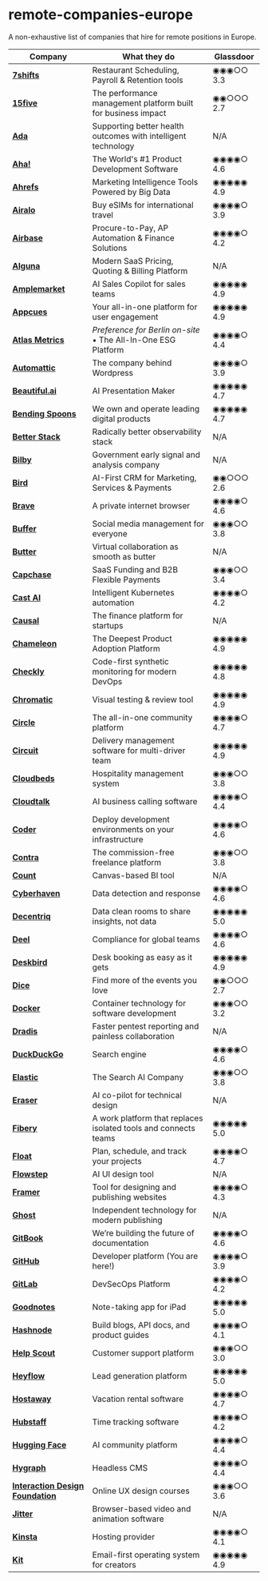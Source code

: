 # remote-companies-europe
A non-exhaustive list of companies that hire for remote positions in Europe.


| Company  | What they do | Glassdoor |
| ------------- | ------------- | ------------- |
| **[7shifts](https://www.7shifts.com/)** | Restaurant Scheduling, Payroll & Retention tools | ◉◉◉○○ 3.3 |
| **[15five](https://www.15five.com/)** | The performance management platform built for business impact | ◉◉○○○ 2.7 |
| **[Ada](https://about.ada.com/careers)** | Supporting better health outcomes with intelligent technology | N/A |
| **[Aha!](https://www.aha.io/)** | The World's #1 Product Development Software | ◉◉◉◉○ 4.6 |
| **[Ahrefs](https://ahrefs.com/)** | Marketing Intelligence Tools Powered by Big Data | ◉◉◉◉◉ 4.9 |
| **[Airalo](https://airalo.com/)** | Buy eSIMs for international travel | ◉◉◉◉○ 3.9  |
| **[Airbase](https://airbase.com/)** | Procure-to-Pay, AP Automation & Finance Solutions | ◉◉◉◉○ 4.2 |
| **[Alguna](https://alguna.io/)** | Modern SaaS Pricing, Quoting & Billing Platform | N/A |
| **[Amplemarket](https://amplemarket.com/)** | AI Sales Copilot for sales teams | ◉◉◉◉◉ 4.9 |
| **[Appcues](https://appcues.com/)** | Your all-in-one platform for user engagement | ◉◉◉◉◉ 4.9 |
| **[Atlas Metrics](https://atlasmetrics.io/)** |*Preference for Berlin on-site* • The All-In-One ESG Platform | ◉◉◉◉○ 4.4 |
| **[Automattic](https://automattic.com/work-with-us/)** | The company behind Wordpress | ◉◉◉◉○ 3.9 |
| **[Beautiful.ai](https://beautiful.ai/work-with-us/)** | AI Presentation Maker | ◉◉◉◉◉ 4.7 |
| **[Bending Spoons](https://bendingspoons.com/)** | We own and operate leading digital products | ◉◉◉◉◉ 4.7 |
| **[Better Stack](https://betterstack.com/)** | Radically better observability stack | N/A |
| **[Bilby](https://bilby.ai/)** | Government early signal and analysis company | N/A |
| **[Bird](https://bird.com/)** | AI-First CRM for Marketing, Services & Payments | ◉◉○○○ 2.6 |
| **[Brave](https://brave.com/careers/)** | A private internet browser | ◉◉◉◉○ 4.6 |
| **[Buffer](https://buffer.com/)** | Social media management for everyone | ◉◉◉○○ 3.8 |
| **[Butter](https://butter.us/)** | Virtual collaboration as smooth as butter | N/A |
| **[Capchase](https://capchase.com/)** | SaaS Funding and B2B Flexible Payments | ◉◉◉○○ 3.4 |
| **[Cast AI](https://cast.ai/)** | Intelligent Kubernetes automation | ◉◉◉◉○ 4.2 |
| **[Causal](https://causal.app/)** | The finance platform for startups | N/A |
| **[Chameleon](https://chameleon.io/)** | The Deepest Product Adoption Platform | ◉◉◉◉◉ 4.9 |
| **[Checkly](https://www.checklyhq.com/)** | Code-first synthetic monitoring for modern DevOps | ◉◉◉◉◉ 4.8 |
| **[Chromatic](https://www.chromatic.com/)** | Visual testing & review tool | ◉◉◉◉◉ 4.9 |
| **[Circle](https://circle.so/)** | The all-in-one community platform | ◉◉◉◉○ 4.7 |
| **[Circuit](https://getcircuit.com/)** | Delivery management software for multi-driver team | ◉◉◉◉◉ 4.9 |
| **[Cloudbeds](https://www.cloudbeds.com/)** | Hospitality management system | ◉◉◉○○ 3.8 |
| **[Cloudtalk](https://www.cloudtalk.io/careers/)** | AI business calling software | ◉◉◉◉○ 4.4 |
| **[Coder](https://www.coder.com/careers/)** | Deploy development environments on your infrastructure | ◉◉◉◉○ 4.6 |
| **[Contra](https://www.contra.com/careers/)** | The commission-free freelance platform | ◉◉◉○○ 3.8 |
| **[Count](https://www.count.co/)** | Canvas-based BI tool | N/A |
| **[Cyberhaven](https://www.cyberhaven.com/)** | Data detection and response | ◉◉◉◉○ 4.6 |
| **[Decentriq](https://www.decentriq.com/)** | Data clean rooms to share insights, not data | ◉◉◉◉◉ 5.0 |
| **[Deel](https://www.deel.com/careers/)** | Compliance for global teams | ◉◉◉◉○ 4.6 |
| **[Deskbird](https://www.deskbird.com/)** | Desk booking as easy as it gets | ◉◉◉◉◉ 4.9 |
| **[Dice](https://www.dice.fm/jobs/)** | Find more of the events you love | ◉◉○○○ 2.7 |
| **[Docker](https://www.docker.com/careers/)** | Container technology for software development | ◉◉◉○○ 3.2 |
| **[Dradis](https://www.dradis.com/careers/)** | Faster pentest reporting and painless collaboration | N/A |
| **[DuckDuckGo](https://www.duckduckgo.com/hiring/)** | Search engine | ◉◉◉◉○ 4.6 |
| **[Elastic](https://jobs.elastic.co/)** | The Search AI Company | ◉◉◉○○ 3.8 |
| **[Eraser](https://www.eraser.io/)** | AI co-pilot‍ for technical design |N/A |
| **[Fibery](https://www.fibery.io/)** | A work platform that replaces isolated tools and connects teams | ◉◉◉◉◉ 5.0 |
| **[Float](https://www.float.com/)** | Plan, schedule, and track your projects | ◉◉◉◉○ 4.7 |
| **[Flowstep](https://www.flowstep.ai/)** | AI UI design tool | N/A |
| **[Framer](https://www.framer.com/careers/)** | Tool for designing and publishing websites | ◉◉◉◉○ 4.3 |
| **[Ghost](https://careers.ghost.org/)** | Independent technology for modern publishing |N/A |
| **[GitBook](https://www.gitbook.com/)** | We’re building the future of documentation | ◉◉◉◉○ 4.6 |
| **[GitHub](https://www.github.careers/careers-home/)** | Developer platform (You are here!) | ◉◉◉◉○ 3.9 |
| **[GitLab](https://www.about.gitlab.com/jobs/)** | DevSecOps Platform | ◉◉◉◉○ 4.2 |
| **[Goodnotes](https://goodnotes.com/)** | Note-taking app for iPad | ◉◉◉◉◉ 5.0 |
| **[Hashnode](https://hashnode.com/)** | Build blogs, API docs, and product guides | ◉◉◉◉○ 4.1 |
| **[Help Scout](https://www.helpscout.com/company/careers/)** | Customer support platform | ◉◉◉○○ 3.0 |
| **[Heyflow](https://heyflow.com/jobs/)** | Lead generation platform | ◉◉◉◉◉ 5.0 |
| **[Hostaway](https://www.hostaway.com/)** | Vacation rental software | ◉◉◉◉○ 4.7 |
| **[Hubstaff](https://hubstaff.com/jobs/)** | Time tracking software | ◉◉◉◉○ 4.2 |
| **[Hugging Face](https://huggingface.co/)** | AI community platform | ◉◉◉◉○ 4.4 |
| **[Hygraph](https://jobs.hygraph.com/)** |  Headless CMS | ◉◉◉◉○ 4.4 |
| **[Interaction Design Foundation](https://www.interaction-design.org/about/careers/)** |  Online UX design courses  | ◉◉◉○○ 3.6 |
| **[Jitter](https://jitter.video/)** |  Browser-based video and animation software | N/A |
| **[Kinsta](https://kinsta.com/careers/)** |  Hosting provider | ◉◉◉◉○ 4.1 |
| **[Kit](https://www.kit.com/careers/)** | Email-first operating system for creators | ◉◉◉◉◉ 4.9 |
